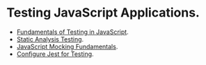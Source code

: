 # Testing JavaScript Applications.

- [Fundamentals of Testing in JavaScript](./ch01/01_00.md).
- [Static Analysis Testing](./ch02/02_00.md).
- [JavaScript Mocking Fundamentals](./ch03/03_00.md).
- [Configure Jest for Testing](./ch04/04_00.md).
